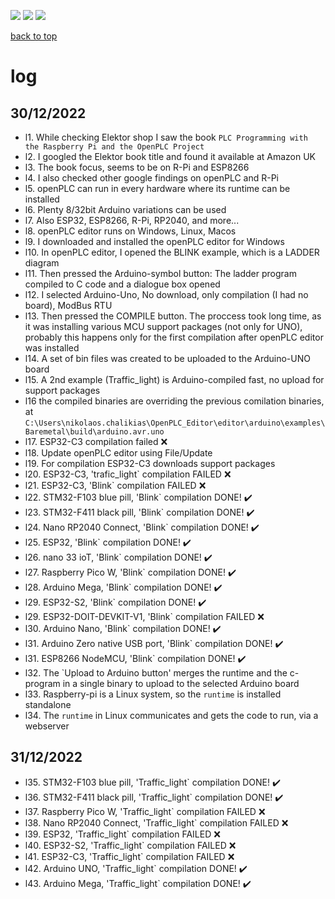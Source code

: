 [![](https://img.shields.io/badge/organization-The--101--project-blue.svg)](https://github.com/The-101-project) 
[![](https://img.shields.io/badge/remote-openPLC__review-green.svg)](https://github.com/The-101-project/openPLC_review) 
[![](https://img.shields.io/badge/local-F:\prj__soft\openPLC__review-orange.svg)]()

[back to top](README.md)


# log


## 30/12/2022

* l1. While checking Elektor shop I saw the book `PLC Programming with the Raspberry Pi and the OpenPLC Project`
* l2. I googled the Elektor book title and found it available at Amazon UK
* l3. The book focus, seems to be on R-Pi and ESP8266
* l4. I also checked other google findings on openPLC and R-Pi
* l5. openPLC can run in every hardware where its runtime can be installed
* l6. Plenty 8/32bit Arduino variations can be used
* l7. Also ESP32, ESP8266, R-Pi, RP2040, and more...
* l8. openPLC editor runs on Windows, Linux, Macos
* l9. I downloaded and installed the openPLC editor for Windows
* l10. In openPLC editor, I opened the BLINK example, which is a LADDER diagram
* l11. Then pressed the Arduino-symbol button: The ladder program compiled to C code and a dialogue box opened
* l12. I selected Arduino-Uno, No download, only compilation (I had no board), ModBus RTU
* l13. Then pressed the COMPILE button. The proccess took long time, as it was installing various MCU support packages (not only for UNO), probably this happens only for the first compilation after openPLC editor was installed
* l14. A set of bin files was created to be uploaded to the Arduino-UNO board
* l15. A 2nd example (Traffic_light) is Arduino-compiled fast, no upload for support packages
* l16 the compiled binaries are overriding the previous comilation binaries, at `C:\Users\nikolaos.chalikias\OpenPLC_Editor\editor\arduino\examples\Baremetal\build\arduino.avr.uno`
* l17. ESP32-C3 compilation failed :x:
* l18. Update openPLC editor using File/Update
* l19. For compilation ESP32-C3 downloads support packages
* l20. ESP32-C3, 'trafic_light` compilation FAILED :x:
* l21. ESP32-C3, 'Blink` compilation FAILED :x:
* l22. STM32-F103 blue pill, 'Blink` compilation DONE! :heavy_check_mark:
* l23. STM32-F411 black pill, 'Blink` compilation DONE! :heavy_check_mark:
* l24. Nano RP2040 Connect, 'Blink` compilation DONE! :heavy_check_mark:
* l25. ESP32, 'Blink` compilation DONE! :heavy_check_mark:
* l26. nano 33 ioT, 'Blink` compilation DONE! :heavy_check_mark:
* l27. Raspberry Pico W, 'Blink` compilation DONE! :heavy_check_mark:
* l28. Arduino Mega, 'Blink` compilation DONE! :heavy_check_mark:
* l29. ESP32-S2, 'Blink` compilation DONE! :heavy_check_mark:
* l29. ESP32-DOIT-DEVKIT-V1, 'Blink` compilation FAILED :x:
* l30. Arduino Nano, 'Blink` compilation DONE! :heavy_check_mark:
* l31. Arduino Zero native USB port, 'Blink` compilation DONE! :heavy_check_mark:
* l31. ESP8266 NodeMCU, 'Blink` compilation DONE! :heavy_check_mark:
* l32. The `Upload to Arduino button' merges the runtime and the c-program in a single binary to upload to the selected Arduino board
* l33. Raspberry-pi is a Linux system, so the `runtime` is installed standalone
* l34. The `runtime` in Linux communicates and gets the code to run, via a webserver

## 31/12/2022

* l35. STM32-F103 blue pill, 'Traffic_light` compilation DONE! :heavy_check_mark:
* l36. STM32-F411 black pill, 'Traffic_light` compilation DONE! :heavy_check_mark:
* l37. Raspberry Pico W, 'Traffic_light` compilation  FAILED :x:
* l38. Nano RP2040 Connect, 'Traffic_light` compilation  FAILED :x:
* l39. ESP32, 'Traffic_light` compilation  FAILED :x: 
* l40. ESP32-S2, 'Traffic_light` compilation  FAILED :x:  
* l41. ESP32-C3, 'Traffic_light` compilation  FAILED :x: 
* l42. Arduino UNO, 'Traffic_light` compilation DONE! :heavy_check_mark:   
* l43. Arduino Mega, 'Traffic_light` compilation DONE! :heavy_check_mark:  
